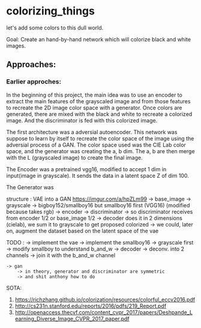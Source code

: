 # colorizing_things
let's add some colors to this dull world.

Goal: Create an hand-by-hand network which will colorize black and white images.

## Approaches:

### Earlier approches:

In the beginning of this project, the main idea was to use an encoder to extract the main features of the grayscaled image and from those features to recreate the 2D image color space with a generator. Once colors are generated, there are mixed with the black and white to recreate a colorized image. And the discriminator is fed with this colorized image.

The first architecture was a adversial autoencoder. This network was suppose to learn by itself to recreate the color space of the image using the adversial process of a GAN. The color space used was the CIE Lab color space, and the generator was creating the a, b dim. The a, b are then merge with the L (grayscaled image) to create the final image.

The Encoder was a pretrained vgg16, modified to accept 1 dim in input(image in grayscale). It sends the data in a latent space Z of dim 100.

The Generator was 

structure :
VAE into a GAN
https://imgur.com/a/hpZLm99
-> 
    base_image -> grayscale -> bigboy152/smallboy16 but smallboy16 first (VGG16) (modified because takes rgb) -> encoder -> discriminator
    -> so discriminator receives from encoder 1/2 or base_image 1/2
    -> decoder does it in 2 dimensions (cielab), we sum it to grayscale to get proposed colorized
    -> we could, later on, augment the dataset based on the latent space of the vae

TODO :
    -> implement the vae
        -> implement the smallboy16
            -> grayscale first
            -> modify smallboy to understand b_and_w
        -> decoder
            -> deconv. into 2 channels
        -> join it with the b_and_w channel

    -> gan
        -> in theory, generator and discriminator are symmetric 
        -> and shit anthony how to do 


SOTA:
1. https://richzhang.github.io/colorization/resources/colorful_eccv2016.pdf
2. http://cs231n.stanford.edu/reports/2016/pdfs/219_Report.pdf
3. http://openaccess.thecvf.com/content_cvpr_2017/papers/Deshpande_Learning_Diverse_Image_CVPR_2017_paper.pdf
